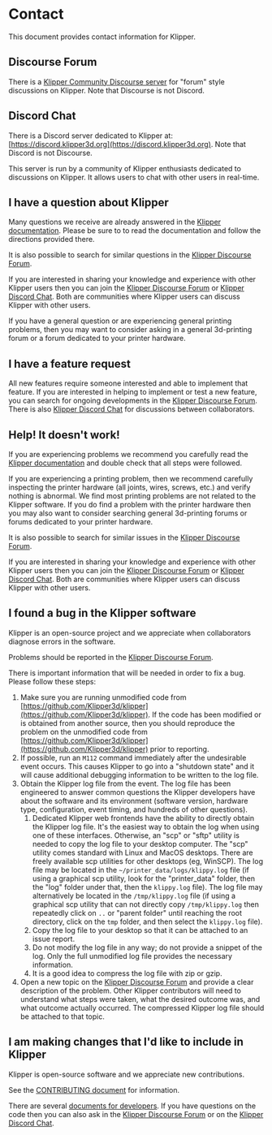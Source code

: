 # Contact

This document provides contact information for Klipper.

## Discourse Forum

There is a
[Klipper Community Discourse server](https://community.klipper3d.org)
for "forum" style discussions on Klipper. Note that Discourse is not
Discord.

## Discord Chat

There is a Discord server dedicated to Klipper at:
[https://discord.klipper3d.org](https://discord.klipper3d.org). Note
that Discord is not Discourse.

This server is run by a community of Klipper enthusiasts dedicated to
discussions on Klipper. It allows users to chat with other users in
real-time.

## I have a question about Klipper

Many questions we receive are already answered in the
[Klipper documentation](Overview.md). Please be sure to to read the
documentation and follow the directions provided there.

It is also possible to search for similar questions in the
[Klipper Discourse Forum](#discourse-forum).

If you are interested in sharing your knowledge and experience with
other Klipper users then you can join the
[Klipper Discourse Forum](#discourse-forum) or
[Klipper Discord Chat](#discord-chat). Both are communities where
Klipper users can discuss Klipper with other users.

If you have a general question or are experiencing general printing
problems, then you may want to consider asking in a general
3d-printing forum or a forum dedicated to your printer hardware.

## I have a feature request

All new features require someone interested and able to implement that
feature. If you are interested in helping to implement or test a new
feature, you can search for ongoing developments in the
[Klipper Discourse Forum](#discourse-forum). There is also
[Klipper Discord Chat](#discord-chat) for discussions between
collaborators.

## Help! It doesn't work!

If you are experiencing problems we recommend you carefully read the
[Klipper documentation](Overview.md) and double check that all steps
were followed.

If you are experiencing a printing problem, then we recommend
carefully inspecting the printer hardware (all joints, wires, screws,
etc.) and verify nothing is abnormal. We find most printing problems
are not related to the Klipper software. If you do find a problem with
the printer hardware then you may also want to consider searching
general 3d-printing forums or forums dedicated to your printer
hardware.

It is also possible to search for similar issues in the
[Klipper Discourse Forum](#discourse-forum).

If you are interested in sharing your knowledge and experience with
other Klipper users then you can join the
[Klipper Discourse Forum](#discourse-forum) or
[Klipper Discord Chat](#discord-chat). Both are communities where
Klipper users can discuss Klipper with other users.

## I found a bug in the Klipper software

Klipper is an open-source project and we appreciate when collaborators
diagnose errors in the software.

Problems should be reported in the
[Klipper Discourse Forum](#discourse-forum).

There is important information that will be needed in order to fix a
bug. Please follow these steps:
1. Make sure you are running unmodified code from
   [https://github.com/Klipper3d/klipper](https://github.com/Klipper3d/klipper).
   If the code has been modified or is obtained from another source,
   then you should reproduce the problem on the unmodified code from
   [https://github.com/Klipper3d/klipper](https://github.com/Klipper3d/klipper)
   prior to reporting.
2. If possible, run an `M112` command immediately after the
   undesirable event occurs. This causes Klipper to go into a
   "shutdown state" and it will cause additional debugging information
   to be written to the log file.
3. Obtain the Klipper log file from the event. The log file has been
   engineered to answer common questions the Klipper developers have
   about the software and its environment (software version, hardware
   type, configuration, event timing, and hundreds of other
   questions).
   1. Dedicated Klipper web frontends have the ability to directly
      obtain the Klipper log file. It's the easiest way to obtain the
      log when using one of these interfaces. Otherwise, an "scp" or
      "sftp" utility is needed to copy the log file to your desktop
      computer. The "scp" utility comes standard with Linux and MacOS
      desktops. There are freely available scp utilities for other
      desktops (eg, WinSCP). The log file may be located in the
      `~/printer_data/logs/klippy.log` file (if using a graphical scp
      utility, look for the "printer_data" folder, then the "log"
      folder under that, then the `klippy.log` file). The log file may
      alternatively be located in the `/tmp/klippy.log` file (if using
      a graphical scp utility that can not directly copy
      `/tmp/klippy.log` then repeatedly click on `..` or
      "parent folder" until reaching the root directory, click on
      the `tmp` folder, and then select the `klippy.log` file).
   2. Copy the log file to your desktop so that it can be attached to
      an issue report.
   3. Do not modify the log file in any way; do not provide a snippet
      of the log. Only the full unmodified log file provides the
      necessary information.
   4. It is a good idea to compress the log file with zip or gzip.
5. Open a new topic on the [Klipper Discourse Forum](#discourse-forum)
   and provide a clear description of the problem. Other Klipper
   contributors will need to understand what steps were taken, what
   the desired outcome was, and what outcome actually occurred. The
   compressed Klipper log file should be attached to that topic.

## I am making changes that I'd like to include in Klipper

Klipper is open-source software and we appreciate new contributions.

See the [CONTRIBUTING document](CONTRIBUTING.md) for information.

There are several
[documents for developers](Overview.md#developer-documentation). If
you have questions on the code then you can also ask in the
[Klipper Discourse Forum](#discourse-forum) or on the
[Klipper Discord Chat](#discord-chat).
